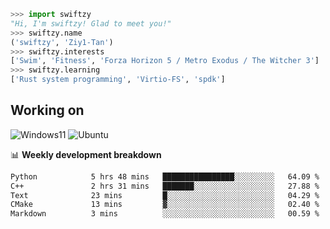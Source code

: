 ```python
>>> import swiftzy
"Hi, I'm swiftzy! Glad to meet you!"
>>> swiftzy.name
('swiftzy', 'Ziy1-Tan')
>>> swiftzy.interests
['Swim', 'Fitness', 'Forza Horizon 5 / Metro Exodus / The Witcher 3']
>>> swiftzy.learning
['Rust system programming', 'Virtio-FS', 'spdk']
```

## Working on

![Windows11](https://img.shields.io/badge/Windows%2011-00adef?style=flat-square&logo=windows&logoColor=ffffff)
![Ubuntu](https://img.shields.io/badge/Ubuntu%20(WSL)-dd4814?style=flat-square&logo=ubuntu&logoColor=ffffff)

📊 **Weekly development breakdown**
<!--START_SECTION:waka-->

```txt
Python            5 hrs 48 mins   ████████████████░░░░░░░░░   64.09 %
C++               2 hrs 31 mins   ███████░░░░░░░░░░░░░░░░░░   27.88 %
Text              23 mins         █░░░░░░░░░░░░░░░░░░░░░░░░   04.29 %
CMake             13 mins         ▓░░░░░░░░░░░░░░░░░░░░░░░░   02.40 %
Markdown          3 mins          ░░░░░░░░░░░░░░░░░░░░░░░░░   00.59 %
```

<!--END_SECTION:waka-->
